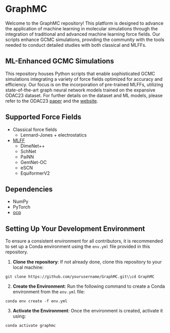 # GraphMC

Welcome to the GraphMC repository! This platform is designed to advance the application of machine learning in molecular simulations through the integration of traditional and advanced machine learning force fields. Our scripts enhance GCMC simulations, providing the community with the tools needed to conduct detailed studies with both classical and MLFFs.

## ML-Enhanced GCMC Simulations
This repository houses Python scripts that enable sophisticated GCMC simulations integrating a variety of force fields optimized for accuracy and efficiency. Our focus is on the incorporation of pre-trained MLFFs, utilizing state-of-the-art graph neural network models trained on the expansive ODAC23 dataset. For further details on the dataset and ML models, please refer to the ODAC23 [paper](https://pubs.acs.org/doi/10.1021/acscentsci.3c01629) and the [website](https://open-dac.github.io/).

## Supported Force Fields
- Classical force fields
  - Lennard-Jones + electrostatics
- [MLFF](https://fair-chem.github.io/core/model_checkpoints.html#s2ef-models)
  - DimeNet++
  - SchNet
  - PaiNN
  - GemNet-OC
  - eSCN
  - EquiformerV2

## Dependencies
- NumPy
- PyTorch
- [ocp](https://github.com/Open-Catalyst-Project)

## Setting Up Your Development Environment

To ensure a consistent environment for all contributors, it is recommended to set up a Conda environment using the `env.yml` file provided in this repository.

1. **Clone the repository**: If not already done, clone this repository to your local machine:

`git clone https://github.com/yourusername/GraphMC.git\\cd GraphMC`

2. **Create the Environment**: Run the following command to create a Conda environment from the `env.yml` file:

`conda env create -f env.yml`

3. **Activate the Environment**: Once the environment is created, activate it using:

`conda activate graphmc`

